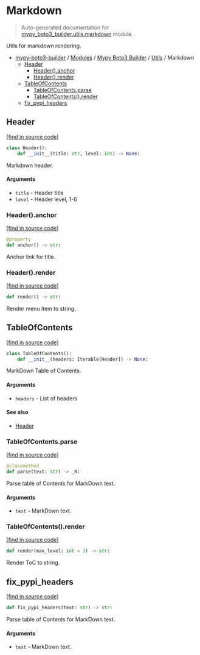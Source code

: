 # Markdown

> Auto-generated documentation for [mypy_boto3_builder.utils.markdown](https://github.com/youtype/mypy_boto3_builder/blob/main/mypy_boto3_builder/utils/markdown.py) module.

Utils for markdown rendering.

- [mypy-boto3-builder](../../README.md#mypy_boto3_builder) / [Modules](../../MODULES.md#mypy-boto3-builder-modules) / [Mypy Boto3 Builder](../index.md#mypy-boto3-builder) / [Utils](index.md#utils) / Markdown
    - [Header](#header)
        - [Header().anchor](#headeranchor)
        - [Header().render](#headerrender)
    - [TableOfContents](#tableofcontents)
        - [TableOfContents.parse](#tableofcontentsparse)
        - [TableOfContents().render](#tableofcontentsrender)
    - [fix_pypi_headers](#fix_pypi_headers)

## Header

[[find in source code]](https://github.com/youtype/mypy_boto3_builder/blob/main/mypy_boto3_builder/utils/markdown.py#L12)

```python
class Header():
    def __init__(title: str, level: int) -> None:
```

Markdown header.

#### Arguments

- `title` - Header title
- `level` - Header level, 1-6

### Header().anchor

[[find in source code]](https://github.com/youtype/mypy_boto3_builder/blob/main/mypy_boto3_builder/utils/markdown.py#L25)

```python
@property
def anchor() -> str:
```

Anchor link for title.

### Header().render

[[find in source code]](https://github.com/youtype/mypy_boto3_builder/blob/main/mypy_boto3_builder/utils/markdown.py#L32)

```python
def render() -> str:
```

Render menu item to string.

## TableOfContents

[[find in source code]](https://github.com/youtype/mypy_boto3_builder/blob/main/mypy_boto3_builder/utils/markdown.py#L40)

```python
class TableOfContents():
    def __init__(headers: Iterable[Header]) -> None:
```

MarkDown Table of Contents.

#### Arguments

- `headers` - List of headers

#### See also

- [Header](#header)

### TableOfContents.parse

[[find in source code]](https://github.com/youtype/mypy_boto3_builder/blob/main/mypy_boto3_builder/utils/markdown.py#L51)

```python
@classmethod
def parse(text: str) -> _R:
```

Parse table of Contents for MarkDown text.

#### Arguments

- `text` - MarkDown text.

### TableOfContents().render

[[find in source code]](https://github.com/youtype/mypy_boto3_builder/blob/main/mypy_boto3_builder/utils/markdown.py#L74)

```python
def render(max_level: int = 3) -> str:
```

Render ToC to string.

## fix_pypi_headers

[[find in source code]](https://github.com/youtype/mypy_boto3_builder/blob/main/mypy_boto3_builder/utils/markdown.py#L86)

```python
def fix_pypi_headers(text: str) -> str:
```

Parse table of Contents for MarkDown text.

#### Arguments

- `text` - MarkDown text.
